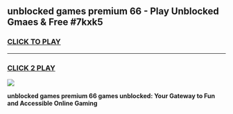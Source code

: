 
## unblocked games premium 66 - Play Unblocked Gmaes & Free #7kxk5
<h3>
<a href="https://news.freeplayer.one?title=unblocked_games_premium_66&ref=03M">CLICK TO PLAY</a></h3>
<hr>

<h3>
<a href="https://news.freeplayer.one?title=unblocked_games_premium_66&ref=03M">CLICK 2 PLAY</a>
  
</h3>

<a href="https://news.freeplayer.one?title=unblocked_games_premium_66&ref=03M"><img src="https://clearcache.store/games.png"></a>


**unblocked games premium 66 games unblocked: Your Gateway to Fun and Accessible Online Gaming**
